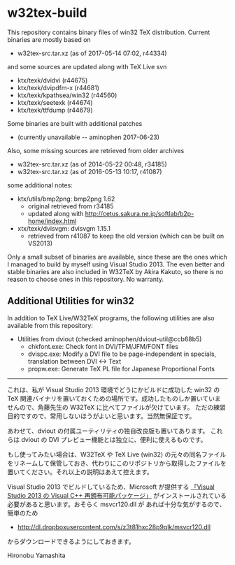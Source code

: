 # w32tex-build

This repository contains binary files of win32 TeX distribution.
Current binaries are mostly based on

- w32tex-src.tar.xz (as of 2017-05-14 07:02, r44334)

and some sources are updated along with TeX Live svn

- ktx/texk/dvidvi (r44675)
- ktx/texk/dvipdfm-x (r44681)
- ktx/texk/kpathsea/win32 (r44560)
- ktx/texk/seetexk (r44674)
- ktx/texk/ttfdump (r44679)

Some binaries are built with additional patches

  - (currently unavailable -- aminophen 2017-06-23)

Also, some missing sources are retrieved from older archives

- w32tex-src.tar.xz (as of 2014-05-22 00:48, r34185)
- w32tex-src.tar.xz (as of 2016-05-13 10:17, r41087)

some additional notes:

- ktx/utils/bmp2png: bmp2png 1.62
  - original retrieved from r34185
  - updated along with http://cetus.sakura.ne.jp/softlab/b2p-home/index.html
- xtx/texk/dvisvgm: dvisvgm 1.15.1
  - retrieved from r41087 to keep the old version (which can be built on VS2013)

Only a small subset of binaries are available, since these are the ones
which I managed to build by myself using Visual Studio 2013. The even
better and stable binaries are also included in W32TeX by Akira Kakuto,
so there is no reason to choose ones in this repository.
No warranty.

## Additional Utilities for win32

In addition to TeX Live/W32TeX programs, the following utilities are also
available from this repository:

- Utilities from dviout (checked aminophen/dviout-util@ccb68b5)
  - chkfont.exe: Check font in DVI/TFM/JFM/FONT files
  - dvispc.exe:  Modify a DVI file to be page-independent in specials, translation between DVI <-> Text
  - propw.exe:   Generate TeX PL file for Japanese Proportional Fonts

----

これは、私が Visual Studio 2013 環境でどうにかビルドに成功した win32 の
TeX 関連バイナリを置いておくための場所です。成功したものしか置いていま
せんので、角藤先生の W32TeX に比べてファイルが欠けています。
ただの練習目的ですので、常用しないほうがよいと思います。当然無保証です。

あわせて、dviout の付属ユーティリティの独自改良版も置いてあります。
これらは dviout の DVI プレビュー機能とは独立に、便利に使えるものです。

もし使ってみたい場合は、W32TeX や TeX Live (win32) の元々の同名ファイル
をリネームして保管しておき、代わりにこのリポジトリから取得したファイルを
置いてください。それ以上の説明はあえて控えます。

Visual Studio 2013 でビルドしているため、Microsoft が提供する
[「Visual Studio 2013 の Visual C++ 再頒布可能パッケージ」](https://www.microsoft.com/ja-jp/download/details.aspx?id=40784)
がインストールされている必要があると思います。おそらく msvcr120.dll が
あれば十分な気がするので、簡単のため

- http://dl.dropboxusercontent.com/s/z3t81hxc28p9qlk/msvcr120.dll

からダウンロードできるようにしておきます。

Hironobu Yamashita
